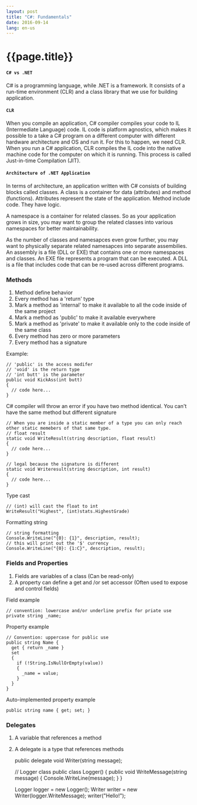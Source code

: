```yaml
---
layout: post
title: "C#: Fundamentals"
date: 2016-09-14
lang: en-us
---
```


# {{page.title}}

#### `C# vs .NET`
C# is a programming language, while .NET is a framework. It consists of a run-time environment (CLR) and a class library that we use for building application.

#### `CLR`
When you compile an application, C# compiler compiles your code to IL (Intermediate Language) code. IL code is platform agnostics, which makes it possible to a take a C# program on a different computer with different hardware architecture and OS and run it. For this to happen, we need CLR. When you run a C# application, CLR compiles the IL code into the native machine code for the computer on which it is running. This process is called Just-in-time Compilation (JIT).

#### `Architecture of .NET Application`
In terms of architecture, an application written with C# consists of building blocks called classes. A class is a container for data (attributes) and method (functions). Attributes represent the state of the application. Method include code. They have logic.

A namespace is a container for related classes. So as your application grows in size, you may want to group the related classes into various namespaces for better maintainability.

As the number of classes and namesapces even grow further, you may want to physically separate related namesapces into separate assembilies. An assembly is a file (DLL or EXE) that contains one or more namespaces and classes. An EXE file represents a program that can be executed. A DLL is a file that includes code that can be re-used across different programs.


### Methods

1. Method define behavior
2. Every method has a 'return' type
3. Mark a method as 'internal' to make it available to all the code inside of the same project
4. Mark a method as 'public' to make it available everywhere
5. Mark a method as 'private' to make it available only to the code inside of the same class
6. Every method has zero or more parameters
7. Every method has a signature

Example:
	
	// 'public' is the access modifer
	// 'void' is the return type
	// 'int butt' is the parameter
	public void KickAss(int butt) 
	{
	  // code here...
	}

C# compiler will throw an error if you have two method identical. You can't have the same method but different signature

	// When you are inside a static member of a type you can only reach other static memebers of that same type.
	// float result
	static void WriteResult(string description, float result) 
	{
	  // code here...
	}

	// legal because the signature is different
	static void Writeresult(string description, int result) 
	{
	  // code here...
	}

Type cast

	// (int) will cast the float to int
	WriteResult("Highest", (int)stats.HighestGrade)

Formatting string

	// string formatting
	Console.WriteLine("{0}: {1}", description, result);
	// this will print out the '$' currency
	Console.WriteLine("{0}: {1:C}", description, result);

### Fields and Properties

1. Fields are variables of a class (Can be read-only)
2. A property can define a get and /or set accessor (Often used to expose and control fields)

Field example

	// convention: lowercase and/or underline prefix for priate use
	private string _name;

Property example

	// Convention: uppercase for public use
	public string Name {
	  get { return _name }
	  set 
	  { 
	    if (!String.IsNullOrEmpty(value)) 
	    {
	      _name = value;
	    }
	  }
	}

Auto-implemented property example

	public string name { get; set; }

### Delegates

1. A variable that references a method
2. A delegate is a type that references methods


	public delegate void Writer(string message);

	// Logger class
	public class Logger()
	{
	  public void WriteMessage(string message)
	  {
	    Console.WriteLine(message);
	  }
	}


	Logger logger = new Logger();
	Writer writer = new Writer(logger.WriteMessage);
	writer("Hello!");